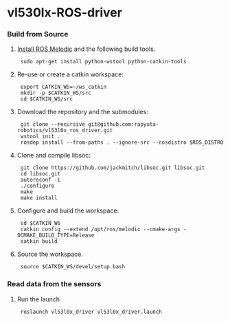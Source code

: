 # vl530lx-ROS-driver

### Build from Source

1. [Install ROS Melodic](http://wiki.ros.org/melodic/Installation/Ubuntu) and the following build tools.

        sudo apt-get install python-wstool python-catkin-tools 
	
1. Re-use or create a catkin workspace:

        export CATKIN_WS=~/ws_catkin
        mkdir -p $CATKIN_WS/src
        cd $CATKIN_WS/src

1. Download the repository and the submodules:

        git clone --recursive git@github.com:rapyuta-robotics/vl53l0x_ros_driver.git
        wstool init .
        rosdep install --from-paths . --ignore-src --rosdistro $ROS_DISTRO

1. Clone and compile libsoc:

        git clone https://github.com/jackmitch/libsoc.git libsoc.git
        cd libsoc.git
        autoreconf -i      
        ./configure
        make
        make install

1. Configure and build the workspace:

        cd $CATKIN_WS
        catkin config --extend /opt/ros/melodic --cmake-args -DCMAKE_BUILD_TYPE=Release
        catkin build 
 

1. Source the workspace.

        source $CATKIN_WS/devel/setup.bash

### Read data from the sensors
1. Run the launch 

        roslaunch vl53l0x_driver vl53l0x_driver.launch 
